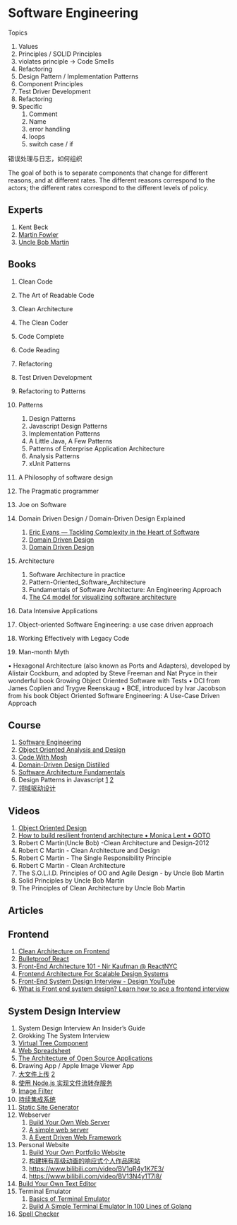 # Software Engineering

Topics

1. Values
1. Principles / SOLID Principles
1. violates principle -> Code Smells
1. Refactoring
1. Design Pattern / Implementation Patterns
1. Component Principles
1. Test Driver Development
1. Refactoring
1. Specific
   1. Comment
   1. Name
   1. error handling
   1. loops
   1. switch case / if

错误处理与日志，如何组织

The goal of both is to separate components that change for different reasons, and at different rates. The different reasons correspond to the actors; the different rates correspond to the different levels of policy.

## Experts

1. Kent Beck
1. [Martin Fowler](https://martinfowler.com/)
1. [Uncle Bob Martin](http://cleancoder.com/products)

## Books

1. Clean Code
1. The Art of Readable Code
1. Clean Architecture
1. The Clean Coder
1. Code Complete
1. Code Reading
1. Refactoring
1. Test Driven Development
1. Refactoring to Patterns
1. Patterns
   1. Design Patterns
   1. Javascript Design Patterns
   1. Implementation Patterns
   1. A Little Java, A Few Patterns
   1. Patterns of Enterprise Application Architecture
   1. Analysis Patterns
   1. xUnit Patterns
1. A Philosophy of software design
1. The Pragmatic programmer
1. Joe on Software

1. Domain Driven Design / Domain-Driven Design Explained
   1. [Eric Evans — Tackling Complexity in the Heart of Software](https://www.youtube.com/watch?v=dnUFEg68ESM)
   1. [Domain Driven Design](https://www.youtube.com/watch?v=BPAZwFNxgrg)
   1. [Domain Driven Design](https://www.youtube.com/watch?v=RNUn2R7TptM)
1. Architecture
   1. Software Architecture in practice
   1. Pattern-Oriented_Software_Architecture
   1. Fundamentals of Software Architecture: An Engineering Approach
   1. [The C4 model for visualizing software architecture](https://c4model.com/)
1. Data Intensive Applications
1. Object-oriented Software Engineering: a use case driven approach
1. Working Effectively with Legacy Code
1. Man-month Myth

• Hexagonal Architecture (also known as Ports and Adapters), developed by Alistair Cockburn, and adopted by Steve Freeman and Nat Pryce in their wonderful book Growing Object Oriented Software with Tests
• DCI from James Coplien and Trygve Reenskaug
• BCE, introduced by Ivar Jacobson from his book Object Oriented Software
Engineering: A Use-Case Driven Approach

## Course

1. [Software Engineering](https://github.com/Developer-Y/cs-video-courses#software-engineering)
1. [Object Oriented Analysis and Design](https://github.com/Developer-Y/Scalable-Software-Architecture#object-oriented-analysis-and-design)
1. [Code With Mosh](https://www.bilibili.com/video/BV1Te4y1a7oP/)
1. [Domain-Driven Design Distilled](https://www.bilibili.com/video/BV1oS4y1F73g/)
1. [Software Architecture Fundamentals](https://www.bilibili.com/video/BV1pr4y1z7WM/)
1. Design Patterns in Javascript [1](https://www.bilibili.com/video/BV1gm4y1S7rp) [2](https://www.bilibili.com/video/BV17S4y177XZ/)
1. [领域驱动设计](https://www.bilibili.com/video/BV1Ci4y1978C/)

## Videos

1. [Object Oriented Design](https://www.youtube.com/watch?v=1BVXQ64wI00&list=PLGLfVvz_LVvS5P7khyR4xDp7T9lCk9PgE&index=2)
1. [How to build resilient frontend architecture • Monica Lent • GOTO](https://www.youtube.com/watch?v=TqfbAXCCVwE)
1. Robert C Martin(Uncle Bob) -Clean Architecture and Design-2012
1. Robert C Martin - Clean Architecture and Design
1. Robert C Martin - The Single Responsibility Principle
1. Robert C Martin - Clean Architecture
1. The S.O.L.I.D. Principles of OO and Agile Design - by Uncle Bob Martin
1. Solid Principles by Uncle Bob Martin
1. The Principles of Clean Architecture by Uncle Bob Martin

## Articles

## Frontend

1. [Clean Architecture on Frontend](https://dev.to/bespoyasov/clean-architecture-on-frontend-4311)
1. [Bulletproof React](https://github.com/alan2207/bulletproof-react)
1. [Front-End Architecture 101 - Nir Kaufman @ ReactNYC](https://www.youtube.com/watch?v=o8THlN8hgcw)
1. [Frontend Architecture For Scalable Design Systems](https://www.youtube.com/watch?v=EcyylrGSxDo)
1. [Front-End System Design Interview - Design YouTube](https://www.youtube.com/watch?v=x9NgcwwFp7s)
1. [What is Front end system design? Learn how to ace a frontend interview](https://www.youtube.com/watch?v=XPNMiWyHBAU)

## System Design Interview

1. System Design Interview An Insider’s Guide
1. Grokking The System Interview
1. [Virtual Tree Component](https://www.bilibili.com/video/BV18S4y1J7B7)
1. [Web Spreadsheet](http://aosabook.org/en/500L/web-spreadsheet.html)
1. [The Architecture of Open Source Applications](http://aosabook.org/en/index.html)
1. Drawing App / Apple Image Viewer App
1. [大文件上传](https://zhuanlan.zhihu.com/p/530254303) [2](https://www.bilibili.com/video/BV1zS4y1B7Eg/)
1. [使用 Node.js 实现文件流转存服务](https://zhuanlan.zhihu.com/p/25367269)
1. [Image Filter](http://aosabook.org/en/500L/making-your-own-image-filters.html)
1. [持续集成系统](http://aosabook.org/en/500L/a-continuous-integration-system.html)
1. [Static Site Generator](https://www.webdevdrops.com/en/build-static-site-generator-nodejs-8969ebe34b22/)
1. Webserver
   1. [Build Your Own Web Server](https://github.com/danistefanovic/build-your-own-x#build-your-own-web-server)
   1. [A simple web server](http://aosabook.org/en/500L/a-simple-web-server.html)
   1. [A Event Driven Web Framework](http://aosabook.org/en/500L/an-event-driven-web-framework.html)
1. Personal Website
   1. [Build Your Own Portfolio Website](https://www.bilibili.com/video/BV1XF411s7Yt)
   1. [构建拥有高级动画的响应式个人作品网站](https://www.bilibili.com/video/BV1xW4y1874Q/)
   1. https://www.bilibili.com/video/BV1qR4y1K7E3/
   1. https://www.bilibili.com/video/BV13N4y1T7i8/
1. [Build Your Own Text Editor](https://github.com/codecrafters-io/build-your-own-x#build-your-own-text-editor)
1. Terminal Emulator
   1. [Basics of Terminal Emulator](https://www.uninformativ.de/blog/postings/2018-02-24/0/POSTING-en.html)
   1. [Build A Simple Terminal Emulator In 100 Lines of Golang](https://ishuah.com/2021/03/10/build-a-terminal-emulator-in-100-lines-of-go/)
1. [Spell Checker](https://bernhardwenzel.com/articles/clojure-spellchecker/)
